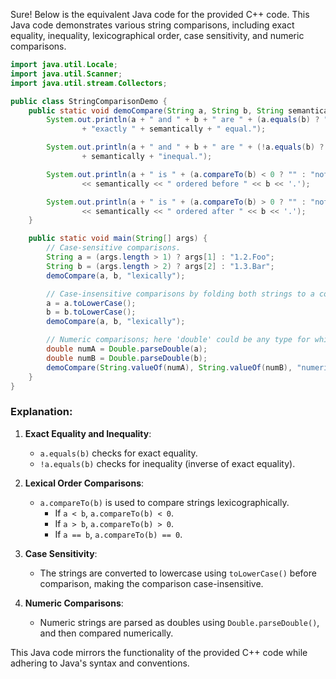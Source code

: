  Sure! Below is the equivalent Java code for the provided C++ code. This Java code demonstrates various string comparisons, including exact equality, inequality, lexicographical order, case sensitivity, and numeric comparisons.

```java
import java.util.Locale;
import java.util.Scanner;
import java.util.stream.Collectors;

public class StringComparisonDemo {
    public static void demoCompare(String a, String b, String semantically) {
        System.out.println(a + " and " + b + " are " + (a.equals(b) ? "" : "not ")
                + "exactly " + semantically + " equal.");

        System.out.println(a + " and " + b + " are " + (!a.equals(b) ? "" : "not ")
                + semantically + "inequal.");

        System.out.println(a + " is " + (a.compareTo(b) < 0 ? "" : "not ") 
                << semantically << " ordered before " << b << '.');

        System.out.println(a + " is " + (a.compareTo(b) > 0 ? "" : "not ") 
                << semantically << " ordered after " << b << '.');
    }

    public static void main(String[] args) {
        // Case-sensitive comparisons.
        String a = (args.length > 1) ? args[1] : "1.2.Foo";
        String b = (args.length > 2) ? args[2] : "1.3.Bar";
        demoCompare(a, b, "lexically");

        // Case-insensitive comparisons by folding both strings to a common case.
        a = a.toLowerCase();
        b = b.toLowerCase();
        demoCompare(a, b, "lexically");

        // Numeric comparisons; here 'double' could be any type for which the relevant parse method is defined, eg int, long, etc.
        double numA = Double.parseDouble(a);
        double numB = Double.parseDouble(b);
        demoCompare(String.valueOf(numA), String.valueOf(numB), "numerically");
    }
}
```

### Explanation:
1. **Exact Equality and Inequality**: 
   - `a.equals(b)` checks for exact equality.
   - `!a.equals(b)` checks for inequality (inverse of exact equality).

2. **Lexical Order Comparisons**:
   - `a.compareTo(b)` is used to compare strings lexicographically.
     - If `a < b`, `a.compareTo(b) < 0`.
     - If `a > b`, `a.compareTo(b) > 0`.
     - If `a == b`, `a.compareTo(b) == 0`.

3. **Case Sensitivity**:
   - The strings are converted to lowercase using `toLowerCase()` before comparison, making the comparison case-insensitive.

4. **Numeric Comparisons**:
   - Numeric strings are parsed as doubles using `Double.parseDouble()`, and then compared numerically.

This Java code mirrors the functionality of the provided C++ code while adhering to Java's syntax and conventions.
